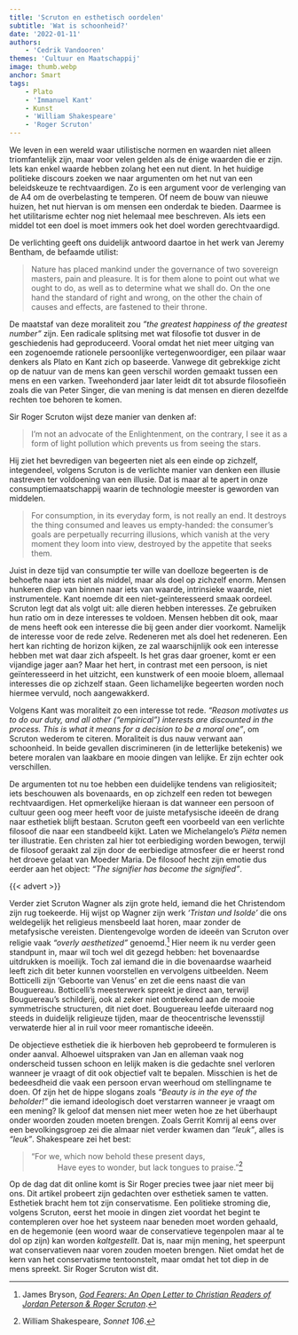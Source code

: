 ```yaml
---
title: 'Scruton en esthetisch oordelen'
subtitle: 'Wat is schoonheid?'
date: '2022-01-11'
authors:
    - 'Cedrik Vandooren'
themes: 'Cultuur en Maatschappij'
image: thumb.webp
anchor: Smart
tags:
    - Plato
    - 'Immanuel Kant'
    - Kunst
    - 'William Shakespeare'
    - 'Roger Scruton'
---
```


We leven in een wereld waar utilistische normen en waarden niet alleen triomfantelijk zijn, maar voor velen gelden als de énige waarden die er zijn. Iets kan enkel waarde hebben zolang het een nut dient. In het huidige politieke discours zoeken we naar argumenten om het nut van een beleidskeuze te rechtvaardigen. Zo is een argument voor de verlenging van de A4 om de overbelasting te temperen. Of neem de bouw van nieuwe huizen, het nut hiervan is om mensen een onderdak te bieden. Daarmee is het utilitarisme echter nog niet helemaal mee beschreven. Als iets een middel tot een doel is moet immers ook het doel worden gerechtvaardigd.

De verlichting geeft ons duidelijk antwoord daartoe in het werk van Jeremy Bentham, de befaamde utilist:

>Nature has placed mankind under the governance of two sovereign masters, pain and pleasure. It is for them alone to point out what we ought to do, as well as to determine what we shall do. On the one hand the standard of right and wrong, on the other the chain of causes and effects, are fastened to their throne.

De maatstaf van deze moraliteit zou _”the greatest happiness of the greatest number”_ zijn. Een radicale splitsing met wat filosofie tot dusver in de geschiedenis had geproduceerd. Vooral omdat het niet meer uitging van een zogenoemde rationele persoonlijke vertegenwoordiger, een pilaar waar denkers als Plato en Kant zich op baseerde. Vanwege dit gebrekkige zicht op de natuur van de mens kan geen verschil worden gemaakt tussen een mens en een varken. Tweehonderd jaar later leidt dit tot absurde filosofieën zoals die van Peter Singer, die van mening is dat mensen en dieren dezelfde rechten toe behoren te komen.

Sir Roger Scruton wijst deze manier van denken af:

>I’m not an advocate of the Enlightenment, on the contrary, I see it as a form of light pollution which prevents us from seeing the stars.

Hij ziet het bevredigen van begeerten niet als een einde op zichzelf, integendeel, volgens Scruton is de verlichte manier van denken een illusie nastreven ter voldoening van een illusie. Dat is maar al te apert in onze consumptiemaatschappij waarin de technologie meester is geworden van middelen.

>For consumption, in its everyday form, is not really an end. It destroys the thing consumed and leaves us empty-handed: the consumer’s goals are perpetually recurring illusions, which vanish at the very moment they loom into view, destroyed by the appetite that seeks them.

Juist in deze tijd van consumptie ter wille van doelloze begeerten is de behoefte naar iets niet als middel, maar als doel op zichzelf enorm. Mensen hunkeren diep van binnen naar iets van waarde, intrinsieke waarde, niet instrumentele. Kant noemde dit een niet-geïnteresseerd smaak oordeel. Scruton legt dat als volgt uit: alle dieren hebben interesses. Ze gebruiken hun ratio om in deze interesses te voldoen. Mensen hebben dit ook, maar de mens heeft ook een interesse die bij geen ander dier voorkomt. Namelijk de interesse voor de rede zelve. Redeneren met als doel het redeneren. Een hert kan richting de horizon kijken, ze zal waarschijnlijk ook een interesse hebben met wat daar zich afspeelt. Is het gras daar groener, komt er een vijandige jager aan? Maar het hert, in contrast met een persoon, is niet geïnteresseerd in het uitzicht, een kunstwerk of een mooie bloem, allemaal interesses die op zichzelf staan. Geen lichamelijke begeerten worden noch hiermee vervuld, noch aangewakkerd.

Volgens Kant was moraliteit zo een interesse tot rede. _“Reason motivates us to do our duty, and all other (“empirical”) interests are discounted in the process. This is what it means for a decision to be a moral one”_, om Scruton wederom te citeren. Moraliteit is dus nauw verwant aan schoonheid. In beide gevallen discrimineren (in de letterlijke betekenis) we betere moralen van laakbare en mooie dingen van lelijke. Er zijn echter ook verschillen.

De argumenten tot nu toe hebben een duidelijke tendens van religiositeit; iets beschouwen als bovenaards, en op zichzelf een reden tot bewegen rechtvaardigen. Het opmerkelijke hieraan is dat wanneer een persoon of cultuur geen oog meer heeft voor de juiste metafysische ideeën de drang naar esthetiek blijft bestaan. Scruton geeft een voorbeeld van een verlichte filosoof die naar een standbeeld kijkt. Laten we Michelangelo’s _Piëta_ nemen ter illustratie. Een christen zal hier tot eerbiediging worden bewogen, terwijl de filosoof geraakt zal zijn door de eerbiedige atmosfeer die er heerst rond het droeve gelaat van Moeder Maria. De filosoof hecht zijn emotie dus eerder aan het object: _“The signifier has become the signified”_.

{{< advert >}}

Verder ziet Scruton Wagner als zijn grote held, iemand die het Christendom zijn rug toekeerde. Hij wijst op Wagner zijn werk _‘Tristan und Isolde’_ die ons weldegelijk het religieus mensbeeld laat horen, maar zonder de metafysische vereisten. Dientengevolge worden de ideeën van Scruton over religie vaak _“overly aesthetized”_ genoemd.[^1] Hier neem ik nu verder geen standpunt in, maar wil toch wel dit gezegd hebben: het bovenaardse uitdrukken is moeilijk. Toch zal iemand die in die bovenaardse waarheid leeft zich dit beter kunnen voorstellen en vervolgens uitbeelden. Neem Botticelli zijn ‘Geboorte van Venus’ en zet die eens naast die van Bouguereau. Botticelli’s meesterwerk spreekt je direct aan, terwijl Bouguereau’s schilderij, ook al zeker niet ontbrekend aan de mooie symmetrische structuren, dit niet doet. Bouguereau leefde uiteraard nog steeds in duidelijk religieuze tijden, maar de theocentrische levensstijl verwaterde hier al in ruil voor meer romantische ideeën.

De objectieve esthetiek die ik hierboven heb geprobeerd te formuleren is onder aanval. Alhoewel uitspraken van Jan en alleman vaak nog onderscheid tussen schoon en lelijk maken is die gedachte snel verloren wanneer je vraagt of dit ook objectief valt te bepalen. Misschien is het de bedeesdheid die vaak een persoon ervan weerhoud om stellingname te doen. Of zijn het de hippe slogans zoals _“Beauty is in the eye of the beholder!”_ die iemand ideologisch doet verstarren wanneer je vraagt om een mening? Ik geloof dat mensen niet meer weten hoe ze het überhaupt onder woorden zouden moeten brengen. Zoals Gerrit Komrij al eens over een bevolkingsgroep zei die almaar niet verder kwamen dan _“leuk”_, alles is _“leuk”_. Shakespeare zei het best:

>“For we, which now behold these present days,<br />
&nbsp;&nbsp;&nbsp;&nbsp;&nbsp;&nbsp;&nbsp;&nbsp;&nbsp;&nbsp;&nbsp; Have eyes to wonder, but lack tongues to praise.”[^2]

Op de dag dat dit online komt is Sir Roger precies twee jaar niet meer bij ons. Dit artikel probeert zijn gedachten over esthetiek samen te vatten. Esthetiek bracht hem tot zijn conservatisme. Een politieke stroming die, volgens Scruton, eerst het mooie in dingen ziet voordat het begint te contempleren over hoe het systeem naar beneden moet worden gehaald, en de hegemonie (een woord waar de conservatieve tegenpolen maar al te dol op zijn) kan worden _kaltgestellt_. Dat is, naar mijn mening, het speerpunt wat conservatieven naar voren zouden moeten brengen. Niet omdat het de kern van het conservatisme tentoonstelt, maar omdat het tot diep in de mens spreekt. Sir Roger Scruton wist dit.


[^1]: James Bryson, _[God Fearers: An Open Letter to Christian Readers of Jordan Peterson & Roger Scruton](https://www.touchstonemag.com/archives/article.php?id=32-06-036-f)_.
[^2]: William Shakespeare, _Sonnet 106_.
